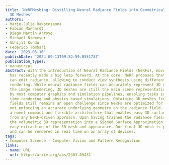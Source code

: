 ```yaml
---
title: 'NeRFMeshing: Distilling Neural Radiance Fields into Geometrically-Accurate
  3D Meshes'
authors:
- Marie-Julie Rakotosaona
- Fabian Manhardt
- Diego Martin Arroyo
- Michael Niemeyer
- Abhijit Kundu
- Federico Tombari
date: '2023-03-16'
publishDate: '2024-09-13T09:52:59.055173Z'
publication_types:
- manuscript
abstract: With the introduction of Neural Radiance Fields (NeRFs), novel view synthesis
  has recently made a big leap forward. At the core, NeRF proposes that each 3D point
  can emit radiance, allowing to conduct view synthesis using differentiable volumetric
  rendering. While neural radiance fields can accurately represent 3D scenes for computing
  the image rendering, 3D meshes are still the main scene representation supported
  by most computer graphics and simulation pipelines, enabling tasks such as real
  time rendering and physics-based simulations. Obtaining 3D meshes from neural radiance
  fields still remains an open challenge since NeRFs are optimized for view synthesis,
  not enforcing an accurate underlying geometry on the radiance field. We thus propose
  a novel compact and flexible architecture that enables easy 3D surface reconstruction
  from any NeRF-driven approach. Upon having trained the radiance field, we distill
  the volumetric 3D representation into a Signed Surface Approximation Network, allowing
  easy extraction of the 3D mesh and appearance. Our final 3D mesh is physically accurate
  and can be rendered in real time on an array of devices.
tags:
- Computer Science - Computer Vision and Pattern Recognition
links:
- name: URL
  url: http://arxiv.org/abs/2303.09431
---
```

